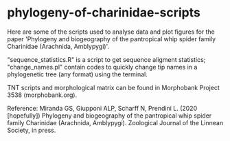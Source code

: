 # phylogeny-of-charinidae-scripts
Here are some of the scripts used to analyse data and plot figures for the paper 'Phylogeny and biogeography of the pantropical whip spider family Charinidae (Arachnida, Amblypygi)'.

"sequence_statistics.R" is a script to get sequence aligment statistics; "change_names.pl" contain codes to quickly change tip names in a phylogenetic tree (any format) using the terminal.

TNT scripts and morphological matrix can be found in Morphobank Project 3538 (morphobank.org).

Reference:
Miranda GS, Giupponi ALP, Scharff N, Prendini L. (2020 [hopefully]) Phylogeny and biogeography of the pantropical whip spider family Charinidae (Arachnida, Amblypygi). Zoological Journal of the Linnean Society, in press.
